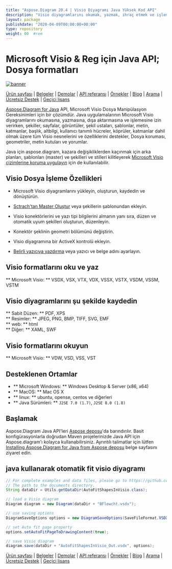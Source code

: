 ```yaml
---
title: "Aspose.Diagram 20.4 | Visio Diyagramı Java Yüksek Kod API" 
description: "Visio diyagramlarını okumak, yazmak, ihraç etmek ve işlemek için Java sınıfı kütüphanesi. Belge, Page, Master (şablonlar), şekil, stil sayfası ve Connect gibi Visio nesnelerini destekler." 
layout: package
publishdate: "2020-04-09T00:00:00+00:00"
type: repository
weight: 00	#rem
---
```


# Microsoft Visio & Reg için Java API; Dosya formatları
[![banner](/res_repo/img/compress/aspose_diagram-for-java-banner.png)](./)

[Ürün sayfası](https://products.aspose.com/diagram/java) | [Belgeler](https://docs.aspose.com/diagram/java/) | [Demolar](https://products.aspose.app/diagram/family) | [API referansı](https://apireference.aspose.com/diagram/java) | [Örnekler](https://github.com/aspose-diagram/Aspose.Diagram-for-Java) | [Blog](https://blog.aspose.com/category/diagram/) | [Arama](https://search.aspose.com/) | [Ücretsiz Destek](https://forum.aspose.com/c/diagram) | [Geçici lisans](https://purchase.aspose.com/temporary-license)

[Aspose.Diagram for Java](https://products.aspose.com/diagram/java) API, Microsoft Visio Dosya Manipülasyon Gereksinimleri için bir çözümdür. Java uygulamalarının Microsoft Visio diyagramlarını okumasına, yazmasına, dışa aktarmasına ve işlemesine izin verirken, şekiller, sayfalar, görüntüler, şekil ustaları, şablonlar, metin, katmanlar, başlık, altbilgi, kullanıcı tanımlı hücreler, köprüler, katmanlar dahil olmak üzere tüm Visio nesnelerini ve özelliklerini destekler, Dosya koruması, geometriler, metin kutuları ve yorumlar.

Java için aspose.diagram, kazara değişikliklerden kaçınmak için arka planları, şablonları (master) ve şekilleri ve stilleri kilitleyerek [Microsoft Visio çizimlerine koruma uygulayın](https://docs.aspose.com/diagram/java/working-with-protection/) için de kullanılabilir.

## Visio Dosya İşleme Özellikleri
- Microsoft Visio diyagramlarını yükleyin, oluşturun, kaydedin ve dönüştürün.

- [Sctrach'tan Master Oluştur](https://docs.aspose.com/diagram/java/working-with-masters/) veya şekillerin şablonundan ekleyin.
- Visio konektörlerini ve yazı tipi bilgilerini almanın yanı sıra, düzen ve otomatik uyum şekilleri oluşturun, düzenleyin.
- Konektör şeklinin geometri bölümünü değiştirin.
- Visio diyagramına bir ActiveX kontrolü ekleyin.

- [Belirli yazıcıya yazdırma](https://docs.aspose.com/diagram/java/working-with-print/) veya yazıcı ve belge adını ayarlayın.

## Visio formatlarını oku ve yaz
** Microsoft Visio: ** VSDX, VSX, VTX, VDX, VSSX, VSTX, VSDM, VSSM, VSTM

## Visio diyagramlarını şu şekilde kaydedin
** Sabit Düzen: ** PDF, XPS \
** Resimler: ** JPEG, PNG, BMP, TIFF, SVG, EMF \
** web: ** html \
** Diğer: ** XAML, SWF

## Visio formatlarını okuyun
** Microsoft Visio: ** VDW, VSD, VSS, VST

## Desteklenen Ortamlar
- ** Microsoft Windows: ** Windows Desktop & Server (x86, x64)
- ** MacOS: ** Mac OS X
- ** linux: ** ubuntu, opense, centos ve diğerleri
- ** Java Sürümleri: ** `J2SE 7.0 (1.7)`, `J2SE 8.0 (1.8)`

## Başlamak

Aspose.Diagram Java API'leri [Aspose deposu](https://releases.aspose.com/diagram/java/)'da barındırılır. Basit konfigürasyonlarla doğrudan Maven projelerinizde Java API için Aspose.diagram'ı kolayca kullanabilirsiniz. Ayrıntılı talimatlar için lütfen [Installing Aspose.Diagram for Java from Aspose deposu](https://docs.aspose.com/diagram/java/installation/) belge sayfasını ziyaret edin.

## java kullanarak otomatik fit visio diyagramı

```java
// For complete examples and data files, please go to https://github.com/aspose-diagram/Aspose.Diagram-for-Java
// The path to the documents directory.
String dataDir = Utils.getDataDir(AutoFitShapesInVisio.class);

// load a Visio diagram
Diagram diagram = new Diagram(dataDir + "BFlowcht.vsdx");

// use saving options
DiagramSaveOptions options = new DiagramSaveOptions(SaveFileFormat.VSDX);

// set Auto fit page property
options.setAutoFitPageToDrawingContent(true);

// save Visio diagram
diagram.save(dataDir + "AutoFitShapesInVisio_Out.vsdx", options);
```

[Ürün sayfası](https://products.aspose.com/diagram/java) | [Belgeler](https://docs.aspose.com/diagram/java/) | [Demolar](https://products.aspose.app/diagram/family) | [API referansı](https://apireference.aspose.com/diagram/java) | [Örnekler](https://github.com/aspose-diagram/Aspose.Diagram-for-Java) | [Blog](https://blog.aspose.com/category/diagram/) | [Arama](https://search.aspose.com/) | [Ücretsiz Destek](https://forum.aspose.com/c/diagram) | [Geçici lisans](https://purchase.aspose.com/temporary-license)
